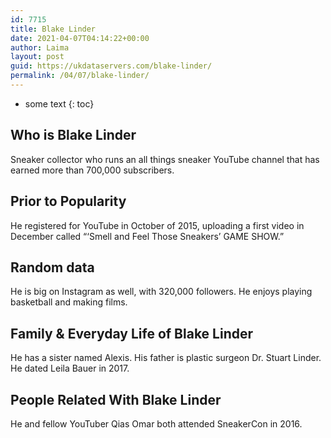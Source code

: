 ```yaml
---
id: 7715
title: Blake Linder
date: 2021-04-07T04:14:22+00:00
author: Laima
layout: post
guid: https://ukdataservers.com/blake-linder/
permalink: /04/07/blake-linder/
---
```


* some text
{: toc}


## Who is Blake Linder
                  
                  
                  
Sneaker collector who runs an all things sneaker YouTube channel that has earned more than 700,000 subscribers.
                  
              
            
              
            
                
                
                
## Prior to Popularity
                  
                  
                  
He registered for YouTube in October of 2015, uploading a first video in December called &#8220;&#8216;Smell and Feel Those Sneakers&#8217; GAME SHOW.&#8221;
                  
              
            
              
            
                
                
                
## Random data
                  
                  
                  
He is big on Instagram as well, with 320,000 followers. He enjoys playing basketball and making films.
                  
              
            
              
            
                
                
                
## Family & Everyday Life of Blake Linder
                  
                  
                  
He has a sister named Alexis. His father is plastic surgeon Dr. Stuart Linder. He dated Leila Bauer in 2017.
                  
              
            
              
            
                
                
                
## People Related With Blake Linder
                  
                  
                  
He and fellow YouTuber Qias Omar both attended SneakerCon in 2016.
                  
              
            
              
            
                
              
            
              
              
            
            
              
            
          
          
          